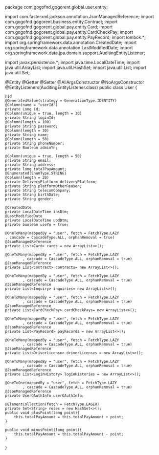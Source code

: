 package com.gogofnd.gogorent.global.user.entity;


import com.fasterxml.jackson.annotation.JsonManagedReference;
import com.gogofnd.gogorent.business.entity.Contract;
import com.gogofnd.gogorent.global.pay.entity.Card;
import com.gogofnd.gogorent.global.pay.entity.CardCheckPay;
import com.gogofnd.gogorent.global.pay.entity.PayRecord;
import lombok.*;
import org.springframework.data.annotation.CreatedDate;
import org.springframework.data.annotation.LastModifiedDate;
import org.springframework.data.jpa.domain.support.AuditingEntityListener;

import javax.persistence.*;
import java.time.LocalDateTime;
import java.util.ArrayList;
import java.util.HashSet;
import java.util.List;
import java.util.Set;


@Entity
@Getter
@Setter
@AllArgsConstructor
@NoArgsConstructor
@EntityListeners(AuditingEntityListener.class)
public class User {

    @Id
    @GeneratedValue(strategy = GenerationType.IDENTITY)
    @Column(name = "userId")
    private Long id;
    @Column(unique = true, length = 30)
    private String loginId;
    @Column(length = 100)
    private String password;
    @Column(length = 30)
    private String name;
    @Column(length = 50)
    private String phoneNumber;
    private Boolean adminYn;

    @Column(unique = true, length = 50)
    private String email;
    private String address;
    private long totalPayAmount;
    @Enumerated(EnumType.STRING)
    @Column(length = 20)
    private DeliveryPlatform deliveryPlatform;
    private String platformOtherReason;
    private String telecomCompany;
    private String birthDate;
    private String gender;

    @CreatedDate
    private LocalDateTime insDtm;
    @LastModifiedDate
    private LocalDateTime updDtm;
    private boolean useYn = true;

    @OneToMany(mappedBy = "user", fetch = FetchType.LAZY
    , cascade = CascadeType.ALL, orphanRemoval = true)
    @JsonManagedReference
    private List<Card> cards = new ArrayList<>();

    @OneToMany(mappedBy = "user", fetch = FetchType.LAZY
            , cascade = CascadeType.ALL, orphanRemoval = true)
    @JsonManagedReference
    private List<Contract> contracts= new ArrayList<>();

    @OneToMany(mappedBy = "user", fetch = FetchType.LAZY
            , cascade = CascadeType.ALL, orphanRemoval = true)
    @JsonManagedReference
    private List<Inquiry> inquiries= new ArrayList<>();

    @OneToMany(mappedBy = "user", fetch = FetchType.LAZY
            , cascade = CascadeType.ALL, orphanRemoval = true)
    @JsonManagedReference
    private List<CardCheckPay> cardCheckPays= new ArrayList<>();

    @OneToMany(mappedBy = "user", fetch = FetchType.LAZY
            , cascade = CascadeType.ALL, orphanRemoval = true)
    @JsonManagedReference
    private List<PayRecord> payRecords = new ArrayList<>();

    @OneToMany(mappedBy = "user", fetch = FetchType.LAZY
            , cascade = CascadeType.ALL, orphanRemoval = true)
    @JsonManagedReference
    private List<DriverLicense> driverLicenses = new ArrayList<>();

    @OneToMany(mappedBy = "user", fetch = FetchType.LAZY
            , cascade = CascadeType.ALL, orphanRemoval = true)
    @JsonManagedReference
    private List<LoginHistory> loginHistories = new ArrayList<>();

    @OneToOne(mappedBy = "user", fetch = FetchType.LAZY
            , cascade = CascadeType.ALL, orphanRemoval = true)
    @JsonManagedReference
    private UserOAuthInfo userOAuthInfo;

    @ElementCollection(fetch = FetchType.EAGER)
    private Set<String> roles = new HashSet<>();
    public void plusPoint(long point){
        this.totalPayAmount = this.totalPayAmount + point;
    }

    public void minusPoint(long point){
        this.totalPayAmount = this.totalPayAmount - point;
    }
}
